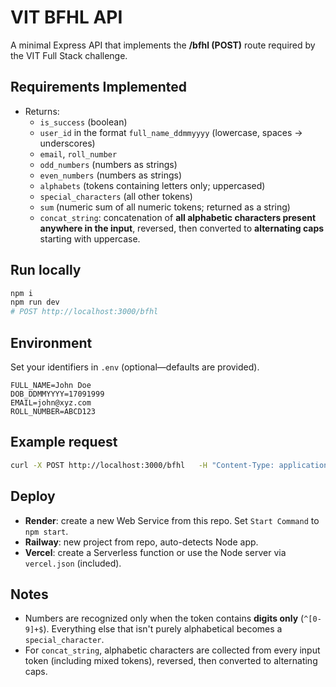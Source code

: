 # VIT BFHL API

A minimal Express API that implements the **/bfhl (POST)** route required by the VIT Full Stack challenge.

## Requirements Implemented

- Returns:
  - `is_success` (boolean)
  - `user_id` in the format `full_name_ddmmyyyy` (lowercase, spaces -> underscores)
  - `email`, `roll_number`
  - `odd_numbers` (numbers as strings)
  - `even_numbers` (numbers as strings)
  - `alphabets` (tokens containing letters only; uppercased)
  - `special_characters` (all other tokens)
  - `sum` (numeric sum of all numeric tokens; returned as a string)
  - `concat_string`: concatenation of **all alphabetic characters present anywhere in the input**, reversed, then converted to **alternating caps** starting with uppercase.

## Run locally

```bash
npm i
npm run dev
# POST http://localhost:3000/bfhl
```

## Environment

Set your identifiers in `.env` (optional—defaults are provided).

```
FULL_NAME=John Doe
DOB_DDMMYYYY=17091999
EMAIL=john@xyz.com
ROLL_NUMBER=ABCD123
```

## Example request

```bash
curl -X POST http://localhost:3000/bfhl   -H "Content-Type: application/json"   -d '{"data":["a","1","334","4","R","$"]}'
```

## Deploy

- **Render**: create a new Web Service from this repo. Set `Start Command` to `npm start`.
- **Railway**: new project from repo, auto-detects Node app.
- **Vercel**: create a Serverless function or use the Node server via `vercel.json` (included).

## Notes

- Numbers are recognized only when the token contains **digits only** (`^[0-9]+$`). Everything else that isn't purely alphabetical becomes a `special_character`.
- For `concat_string`, alphabetic characters are collected from every input token (including mixed tokens), reversed, then converted to alternating caps.
